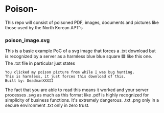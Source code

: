 # Poison-
This repo will consist of poisoned PDF, images, documents and pictures like those used by the North Korean APT's

### poison_image.svg
This is a basic example PoC of a svg image that forces a .txt download but is recognized by a server as a harmless blue blue square 🟦 like this one.
The .txt file in particular just states

```
You clicked my poison picture from while I was bug hunting.
This is harmless, it just forces this download of this.
Built by: DeadmanXXXII
```


The fact that you are able to read this means it worked and your server processes .svg as much as this format like .pdf is highly recognized for simplicity of business functions.
It's extremely dangerous.
.txt .png only in a secure environment 
.txt only in zero trust.
